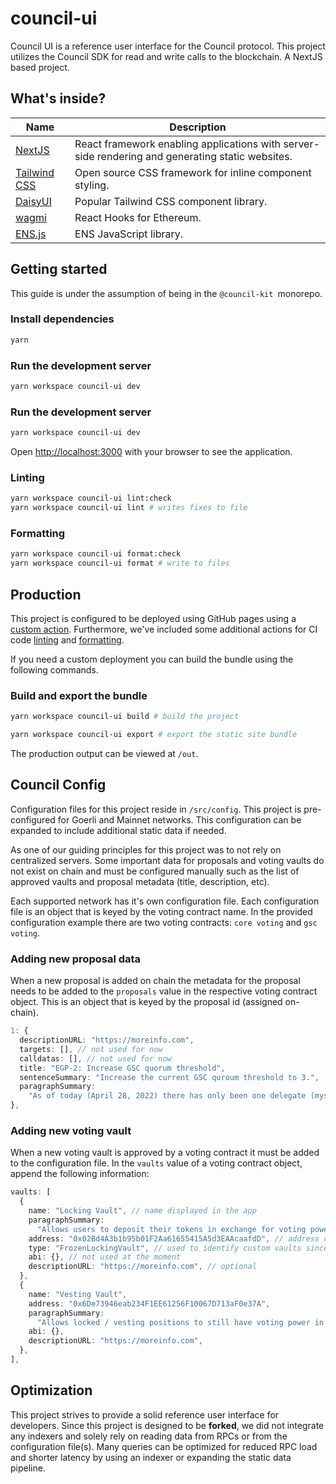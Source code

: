 # council-ui

Council UI is a reference user interface for the Council protocol. This project utilizes the Council SDK for read and write calls to the blockchain. A NextJS based project.

## What's inside?

| Name                                                        | Description                                                                                      |
| ----------------------------------------------------------- | ------------------------------------------------------------------------------------------------ |
| [NextJS](https://github.com/vercel/next.js/)                | React framework enabling applications with server-side rendering and generating static websites. |
| [Tailwind CSS](https://github.com/tailwindlabs/tailwindcss) | Open source CSS framework for inline component styling.                                          |
| [DaisyUI](https://github.com/saadeghi/daisyui)              | Popular Tailwind CSS component library.                                                          |
| [wagmi](https://github.com/wagmi-dev/wagmi)                 | React Hooks for Ethereum.                                                                        |
| [ENS.js](https://github.com/ensdomains/ensjs-v3)            | ENS JavaScript library.                                                                          |

## Getting started

This guide is under the assumption of being in the `@council-kit `monorepo.

### Install dependencies

```bash
yarn
```

### Run the development server

```bash
yarn workspace council-ui dev
```

### Run the development server

```bash
yarn workspace council-ui dev
```

Open [http://localhost:3000](http://localhost:3000) with your browser to see the application.

### Linting

```bash
yarn workspace council-ui lint:check
yarn workspace council-ui lint # writes fixes to file
```

### Formatting

```bash
yarn workspace council-ui format:check
yarn workspace council-ui format # write to files
```

## Production

This project is configured to be deployed using GitHub pages using a [custom action](https://github.com/element-fi/council-kit/blob/main/.github/workflows/gh-pages-council.yml). Furthermore, we've included some additional actions for CI code [linting](https://github.com/element-fi/council-kit/blob/main/.github/workflows/lint.yml) and [formatting](https://github.com/element-fi/council-kit/blob/main/.github/workflows/format.yml).

If you need a custom deployment you can build the bundle using the following commands.

### Build and export the bundle

```bash
yarn workspace council-ui build # build the project

yarn workspace council-ui export # export the static site bundle
```

The production output can be viewed at `/out`.

## Council Config

Configuration files for this project reside in `/src/config`. This project is pre-configured for Goerli and Mainnet networks. This configuration can be expanded to include additional static data if needed.

As one of our guiding principles for this project was to not rely on centralized servers. Some important data for proposals and voting vaults do not exist on chain and must be configured manually such as the list of approved vaults and proposal metadata (title, description, etc).

Each supported network has it's own configuration file. Each configuration file is an object that is keyed by the voting contract name. In the provided configuration example there are two voting contracts: `core voting` and `gsc voting`.

### Adding new proposal data

When a new proposal is added on chain the metadata for the proposal needs to be added to the `proposals` value in the respective voting contract object. This is an object that is keyed by the proposal id (assigned on-chain).

```ts
1: {
  descriptionURL: "https://moreinfo.com",
  targets: [], // not used for now
  calldatas: [], // not used for now
  title: "EGP-2: Increase GSC quorum threshold",
  sentenceSummary: "Increase the current GSC quroum threshold to 3.",
  paragraphSummary:
    "As of today (April 28, 2022) there has only been one delegate (myself) who has proven their membership to the GSC on-chain...",
},
```

### Adding new voting vault

When a new voting vault is approved by a voting contract it must be added to the configuration file. In the `vaults` value of a voting contract object, append the following information:

```ts
vaults: [
  {
    name: "Locking Vault", // name displayed in the app
    paragraphSummary:
      "Allows users to deposit their tokens in exchange for voting power...",
    address: "0x02Bd4A3b1b95b01F2Aa61655415A5d3EAAcaafdD", // address of proxy contract
    type: "FrozenLockingVault", // used to identify custom vaults since some may need custom logic for reading and writing data.
    abi: {}, // not used at the moment
    descriptionURL: "https://moreinfo.com", // optional
  },
  {
    name: "Vesting Vault",
    address: "0x6De73946eab234F1EE61256F10067D713aF0e37A",
    paragraphSummary:
      "Allows locked / vesting positions to still have voting power in the governance system by using a defined multiplier...",
    abi: {},
    descriptionURL: "https://moreinfo.com",
  },
],
```

## Optimization

This project strives to provide a solid reference user interface for developers. Since this project is designed to be **forked**, we did not integrate any indexers and solely rely on reading data from RPCs or from the configuration file(s). Many queries can be optimized for reduced RPC load and shorter latency by using an indexer or expanding the static data pipeline.
